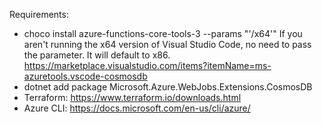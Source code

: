 Requirements:

 - choco install azure-functions-core-tools-3 --params "'/x64'"
If you aren't running the x64 version of Visual Studio Code, no need to pass the parameter. It will default to x86.
https://marketplace.visualstudio.com/items?itemName=ms-azuretools.vscode-cosmosdb
 - dotnet add package Microsoft.Azure.WebJobs.Extensions.CosmosDB
 - Terraform: https://www.terraform.io/downloads.html
 - Azure CLI: https://docs.microsoft.com/en-us/cli/azure/